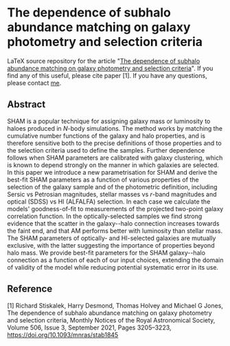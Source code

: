 # The dependence of subhalo abundance matching on galaxy photometry and selection criteria

LaTeX source repository for the article "[The dependence of subhalo abundance matching on galaxy photometry and selection criteria](https://arxiv.org/abs/2101.02765)". If you find any of this useful, please cite paper [1]. If you have any questions, please contact [me](mailto:richard.stiskalek@protonmail.com).


## Abstract

SHAM is a popular technique for assigning galaxy mass or luminosity to haloes produced in $N$-body simulations. The method works by matching the cumulative number functions of the galaxy and halo properties, and is therefore sensitive both to the precise definitions of those properties and to the selection criteria used to define the samples. Further dependence follows when SHAM parameters are calibrated with galaxy clustering, which is known to depend strongly on the manner in which galaxies are selected. In this paper we introduce a new parametrisation for SHAM and derive the best-fit SHAM parameters as a function of various properties of the selection of the galaxy sample and of the photometric definition, including Sersic vs Petrosian magnitudes, stellar masses vs $r$-band magnitudes and optical (SDSS) vs $\mathrm{HI}$ (ALFALFA) selection. In each case we calculate the models' goodness-of-fit to measurements of the projected two-point galaxy correlation function. In the optically-selected samples we find strong evidence that the scatter in the galaxy--halo connection increases towards the faint end, and that AM performs better with luminosity than stellar mass. The SHAM parameters of optically- and $\mathrm{HI}$-selected galaxies are mutually exclusive, with the latter suggesting the importance of properties beyond halo mass. We provide best-fit parameters for the SHAM galaxy--halo connection as a function of each of our input choices, extending the domain of validity of the model while reducing potential systematic error in its use.


## Reference
[1] Richard Stiskalek, Harry Desmond, Thomas Holvey and Michael G Jones, The dependence of subhalo abundance matching on galaxy photometry and selection criteria, Monthly Notices of the Royal Astronomical Society, Volume 506, Issue 3, September 2021, Pages 3205–3223, https://doi.org/10.1093/mnras/stab1845
